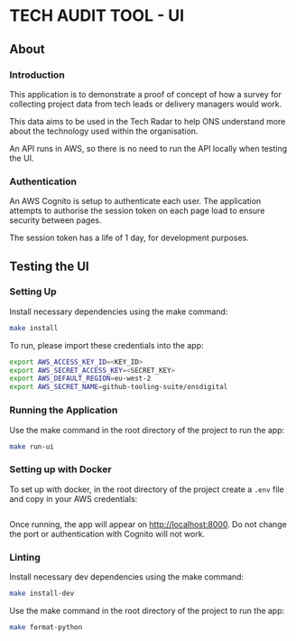# TECH AUDIT TOOL - UI
## About

### Introduction

This application is to demonstrate a proof of concept of how a survey for collecting project data from tech leads or delivery managers would work.

This data aims to be used in the Tech Radar to help ONS understand more about the technology used within the organisation.

An API runs in AWS, so there is no need to run the API locally when testing the UI.

### Authentication

An AWS Cognito is setup to authenticate each user. The application attempts to authorise the session token on each page load to ensure security between pages.

The session token has a life of 1 day, for development purposes.

## Testing the UI
### Setting Up

Install necessary dependencies using the make command:

```bash
make install
```

To run, please import these credentials into the app:

```bash
export AWS_ACCESS_KEY_ID=<KEY_ID>
export AWS_SECRET_ACCESS_KEY=<SECRET_KEY>
export AWS_DEFAULT_REGION=eu-west-2
export AWS_SECRET_NAME=github-tooling-suite/onsdigital
```

### Running the Application

Use the make command in the root directory of the project to run the app:

```bash
make run-ui
```

### Setting up with Docker
To set up with docker, in the root directory of the project create a `.env` file and copy in your AWS credentials:

```

```

Once running, the app will appear on [http://localhost:8000](http://localhost:8000). Do not change the port or authentication with Cognito will not work.


### Linting

Install necessary dev dependencies using the make command:

```bash
make install-dev
```

Use the make command in the root directory of the project to run the app:

```bash
make format-python
```